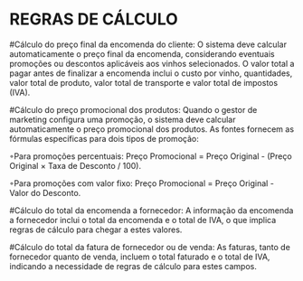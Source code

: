 # REGRAS DE CÁLCULO

  #Cálculo do preço final da encomenda do cliente: O sistema deve calcular automaticamente o preço final da encomenda, considerando eventuais promoções ou descontos aplicáveis aos vinhos selecionados. O valor total a pagar antes de finalizar a encomenda inclui o custo por vinho, quantidades, valor total de produto, valor total de transporte e valor total de impostos (IVA).

  #Cálculo do preço promocional dos produtos: Quando o gestor de marketing configura uma promoção, o sistema deve calcular automaticamente o preço promocional dos produtos. As fontes fornecem as fórmulas específicas para dois tipos de promoção:

◦Para promoções percentuais: Preço Promocional = Preço Original - (Preço Original × Taxa de Desconto / 100).

◦Para promoções com valor fixo: Preço Promocional = Preço Original - Valor do Desconto.

  #Cálculo do total da encomenda a fornecedor: A informação da encomenda a fornecedor inclui o total da encomenda e o total de IVA, o que implica regras de cálculo para chegar a estes valores.

  #Cálculo do total da fatura de fornecedor ou de venda: As faturas, tanto de fornecedor quanto de venda, incluem o total faturado e o total de IVA, indicando a necessidade de regras de cálculo para estes campos.
